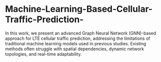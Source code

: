 # Machine-Learning-Based-Cellular-Traffic-Prediction-
In this work, we present an advanced Graph Neural Network (GNN)-based approach for LTE cellular traffic prediction, addressing the limitations of traditional machine learning models used in previous studies. Existing methods often struggle with spatial dependencies, dynamic network topologies, and real-time adaptability. 
